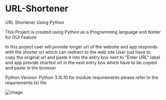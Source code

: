 # URL-Shortener
URL Shortener Using Python

This Project is created using Python as a Programming language and tkinter for GUI Feature

In this project user will provide longer url of the website and app responds with the shorter url which can redirect to the web site
User just have to copy the original url and paste it into the entry box next to "Enter URL" label and app provide shorted url in the next entry box which have to be copied and paste in the browser

Python Version: Python 3.10.10
for module requirements please refer to the requriements.txt file

![image](https://user-images.githubusercontent.com/114934305/233771045-efb3e5bf-a2f3-47eb-9486-e45e4be564ef.png)
